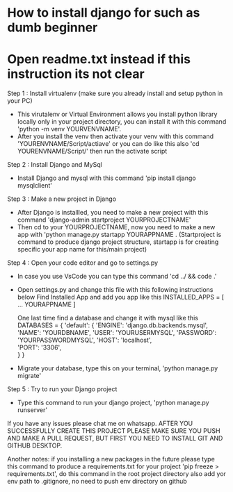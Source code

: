 # How to install django for such as dumb beginner

# Open readme.txt instead if this instruction its not clear

Step 1 : Install virtualenv (make sure you already install and setup python in your PC)

- This virutalenv or Virtual Environment allows you install python library locally only in your project directory, you can install it with this command 'python -m venv YOURVENVNAME'.
- After you install the venv then activate your venv with this command 'YOURENVNAME/Script/actiave' or you can do like this also 'cd YOURENVNAME/Script/' then run the activate script

Step 2 : Install Django and MySql

- Install Django and mysql with this command 'pip install django mysqlclient'

Step 3 : Make a new project in Django

- After Django is installled, you need to make a new project with this command 'django-admin startproject YOURPROJECTNAME'
- Then cd to your YOURPROJECTNAME, now you need to make a new app with 'python manage.py startapp YOURAPPNAME .
  (Startproject is command to produce django project structure, startapp is for creating specific your app name for this/main project)

Step 4 : Open your code editor and go to settings.py

- In case you use VsCode you can type this command 'cd ../ && code .'
- Open settings.py and change this file with this following instructions below
  Find Installed App and add you app like this
  INSTALLED_APPS = [
  ...
  YOURAPPNAME
  ]

  One last time find a database and change it with mysql like this
  DATABASES = {
  'default': {
  'ENGINE': 'django.db.backends.mysql',
  'NAME': 'YOURDBNAME',
  'USER': 'YOURUSERMYSQL',
  'PASSWORD': 'YOURPASSWORDMYSQL',
  'HOST': 'localhost',  
   'PORT': '3306',  
   }
  }

- Migrate your database, type this on your terminal, 'python manage.py migrate'

Step 5 : Try to run your Django project

- Type this command to run your django project, 'python manage.py runserver'

If you have any issues please chat me on whatsapp.
AFTER YOU SUCCESSFULLY CREATE THIS PROJECT PLEASE MAKE SURE YOU PUSH AND MAKE A PULL REQUEST, BUT FIRST YOU NEED TO INSTALL GIT AND GITHUB DESKTOP.

Another notes:
if you installing a new packages in the future please type this command to produce a requirements.txt for your project 'pip freeze > requirements.txt', do this command in the root project directory
also add yor env path to .gitignore, no need to push env directory on github
